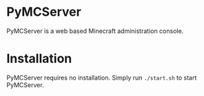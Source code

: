 PyMCServer
==========

PyMCServer is a web based Minecraft administration console.

Installation
============

PyMCServer requires no installation. Simply run `./start.sh` to start PyMCServer.
